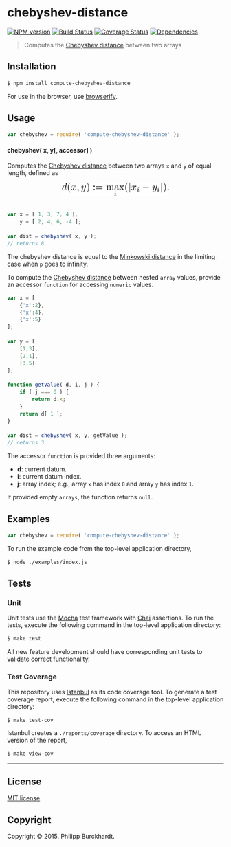 chebyshev-distance
===
[![NPM version][npm-image]][npm-url] [![Build Status][travis-image]][travis-url] [![Coverage Status][coveralls-image]][coveralls-url] [![Dependencies][dependencies-image]][dependencies-url]

> Computes the [Chebyshev distance](http://en.wikipedia.org/wiki/Chebyshev_distance) between two arrays


## Installation

``` bash
$ npm install compute-chebyshev-distance
```

For use in the browser, use [browserify](https://github.com/substack/node-browserify).


## Usage

``` javascript
var chebyshev = require( 'compute-chebyshev-distance' );
```

#### chebyshev( x, y[, accessor] )

Computes the [Chebyshev distance](http://en.wikipedia.org/wiki/Chebyshev_distance) between two arrays `x` and `y` of equal length, defined as

<div align="center">
	<img src="https://github.com/compute-io/chebyshev-distance/blob/master/docs/img/eqn.png" alt="Formula of Chebyshev Distance" height="32px">
	<br>
</div>

``` javascript

var x = [ 1, 3, 7, 4 ],
	y = [ 2, 4, 6, -4 ];

var dist = chebyshev( x, y );
// returns 8
```

The chebyshev distance is equal to the [Minkowski distance](http://en.wikipedia.org/wiki/Minkowski_distance) in the limiting case when `p` goes to infinity.

To compute the [Chebyshev distance](http://en.wikipedia.org/wiki/Chebyshev_distance) between nested `array` values, provide an accessor `function` for accessing `numeric` values.

``` javascript
var x = [
	{'x':2},
	{'x':4},
	{'x':5}
];

var y = [
	[1,3],
	[2,1],
	[3,5]
];

function getValue( d, i, j ) {
	if ( j === 0 ) {
		return d.x;
	}
	return d[ 1 ];
}

var dist = chebyshev( x, y, getValue );
// returns 3
```

The accessor `function` is provided three arguments:

-	__d__: current datum.
-	__i__: current datum index.
-	__j__: array index; e.g., array `x` has index `0` and array `y` has index `1`.


If provided empty `arrays`, the function returns `null`.

## Examples

``` javascript
var chebyshev = require( 'compute-chebyshev-distance' );
```

To run the example code from the top-level application directory,

``` bash
$ node ./examples/index.js
```


## Tests

### Unit

Unit tests use the [Mocha](http://mochajs.org/) test framework with [Chai](http://chaijs.com) assertions. To run the tests, execute the following command in the top-level application directory:

``` bash
$ make test
```

All new feature development should have corresponding unit tests to validate correct functionality.


### Test Coverage

This repository uses [Istanbul](https://github.com/gotwarlost/istanbul) as its code coverage tool. To generate a test coverage report, execute the following command in the top-level application directory:

``` bash
$ make test-cov
```

Istanbul creates a `./reports/coverage` directory. To access an HTML version of the report,

``` bash
$ make view-cov
```


---
## License

[MIT license](http://opensource.org/licenses/MIT).


## Copyright

Copyright &copy; 2015. Philipp Burckhardt.


[npm-image]: http://img.shields.io/npm/v/compute-chebyshev-distance.svg
[npm-url]: https://npmjs.org/package/compute-chebyshev-distance

[travis-image]: http://img.shields.io/travis/compute-io/chebyshev-distance/master.svg
[travis-url]: https://travis-ci.org/compute-io/chebyshev-distance

[coveralls-image]: https://img.shields.io/coveralls/compute-io/chebyshev-distance/master.svg
[coveralls-url]: https://coveralls.io/r/compute-io/chebyshev-distance?branch=master

[dependencies-image]: http://img.shields.io/david/compute-io/chebyshev-distance.svg
[dependencies-url]: https://david-dm.org/compute-io/chebyshev-distance

[dev-dependencies-image]: http://img.shields.io/david/dev/compute-io/chebyshev-distance.svg
[dev-dependencies-url]: https://david-dm.org/dev/compute-io/chebyshev-distance

[github-issues-image]: http://img.shields.io/github/issues/compute-io/chebyshev-distance.svg
[github-issues-url]: https://github.com/compute-io/chebyshev-distance/issues
